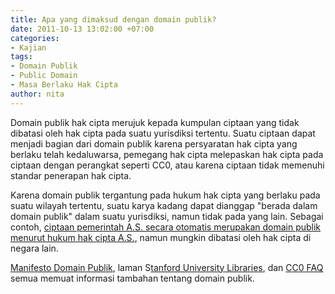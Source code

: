 ```yaml
---
title: Apa yang dimaksud dengan domain publik?
date: 2011-10-13 13:02:00 +07:00
categories:
- Kajian
tags:
- Domain Publik
- Public Domain
- Masa Berlaku Hak Cipta
author: nita
---
```


Domain publik hak cipta merujuk kepada kumpulan ciptaan yang tidak dibatasi oleh hak cipta pada suatu yurisdiksi tertentu. Suatu ciptaan dapat menjadi bagian dari domain publik karena persyaratan hak cipta yang berlaku telah kedaluwarsa, pemegang hak cipta melepaskan hak cipta pada ciptaan dengan perangkat seperti CC0, atau karena ciptaan tidak memenuhi standar penerapan hak cipta.

Karena domain publik tergantung pada hukum hak cipta yang berlaku pada suatu wilayah tertentu, suatu karya kadang dapat dianggap "berada dalam domain publik" dalam suatu yurisdiksi, namun tidak pada yang lain. Sebagai contoh, [ciptaan pemerintah A.S. secara otomatis merupakan domain publik menurut hukum hak cipta A.S.](http://www.copyright.gov/title17/92chap1.html#105), namun mungkin dibatasi oleh hak cipta di negara lain.

[Manifesto Domain Publik](http://publicdomainmanifesto.org/), laman S[tanford University Libraries](http://fairuse.stanford.edu/Copyright_and_Fair_Use_Overview/chapter8/), dan [CC0 FAQ](http://wiki.creativecommons.org/CC0_FAQ) semua memuat informasi tambahan tentang domain publik.